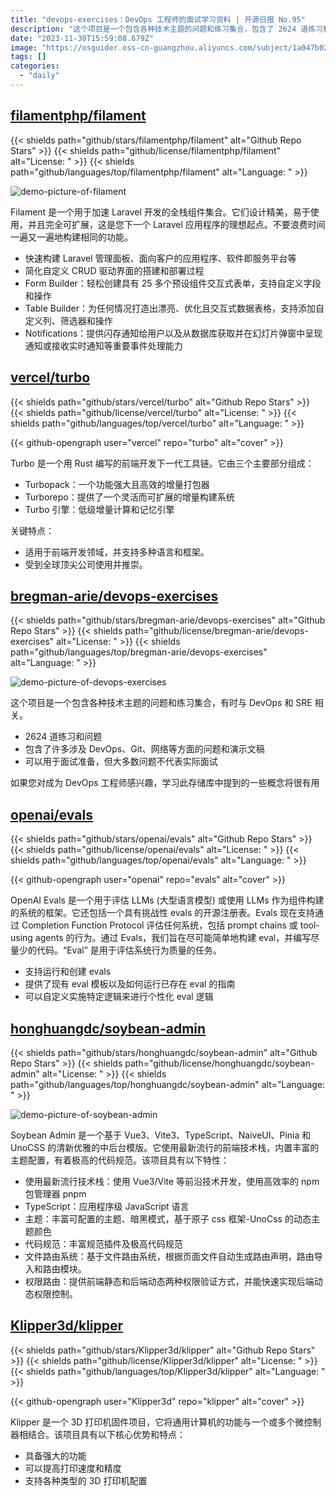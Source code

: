 ```yaml
---
title: "devops-exercises：DevOps 工程师的面试学习资料 | 开源日报 No.95"
description: "这个项目是一个包含各种技术主题的问题和练习集合，包含了 2624 道练习和问题，涉及了 DevOps、Git、网络等方面的问题和演示文稿。这个项目可以用于面试准备，但大多数问题不代表实际面试。如果您对成为 DevOps 工程师感兴趣，学习此存储库中提到的一些概念将很有用。"
date: "2023-11-30T15:59:08.679Z"
image: "https://osguider.oss-cn-guangzhou.aliyuncs.com/subject/1a047b020579ff5c59faf115ed8f17bc.png"
tags: []
categories:
  - "daily"
---
```


## [filamentphp/filament](https://github.com/filamentphp/filament)

{{< shields path="github/stars/filamentphp/filament" alt="Github Repo Stars" >}} {{< shields path="github/license/filamentphp/filament" alt="License: " >}} {{< shields path="github/languages/top/filamentphp/filament" alt="Language: " >}}

![demo-picture-of-filament](https://picgo-daily.oss-cn-guangzhou.aliyuncs.com/picgo-daily/2023/8d31293b7ed680daa0f29310f588ad6d.png)

Filament 是一个用于加速 Laravel 开发的全栈组件集合。它们设计精美，易于使用，并且完全可扩展，这是您下一个 Laravel 应用程序的理想起点。不要浪费时间一遍又一遍地构建相同的功能。

- 快速构建 Laravel 管理面板、面向客户的应用程序、软件即服务平台等
- 简化自定义 CRUD 驱动界面的搭建和部署过程
- Form Builder：轻松创建具有 25 多个预设组件交互式表单，支持自定义字段和操作
- Table Builder：为任何情况打造出漂亮、优化且交互式数据表格，支持添加自定义列、筛选器和操作
- Notifications：提供闪存通知给用户以及从数据库获取并在幻灯片弹窗中呈现通知或接收实时通知等重要事件处理能力
  
## [vercel/turbo](https://github.com/vercel/turbo)

{{< shields path="github/stars/vercel/turbo" alt="Github Repo Stars" >}} {{< shields path="github/license/vercel/turbo" alt="License: " >}} {{< shields path="github/languages/top/vercel/turbo" alt="Language: " >}}

{{< github-opengraph user="vercel" repo="turbo" alt="cover" >}}

Turbo 是一个用 Rust 编写的前端开发下一代工具链。它由三个主要部分组成：

- Turbopack：一个功能强大且高效的增量打包器
- Turborepo：提供了一个灵活而可扩展的增量构建系统
- Turbo 引擎：低级增量计算和记忆引擎
  
关键特点：

- 适用于前端开发领域，并支持多种语言和框架。
- 受到全球顶尖公司使用并推崇。
  
## [bregman-arie/devops-exercises](https://github.com/bregman-arie/devops-exercises)

{{< shields path="github/stars/bregman-arie/devops-exercises" alt="Github Repo Stars" >}} {{< shields path="github/license/bregman-arie/devops-exercises" alt="License: " >}} {{< shields path="github/languages/top/bregman-arie/devops-exercises" alt="Language: " >}}

![demo-picture-of-devops-exercises](https://picgo-daily.oss-cn-guangzhou.aliyuncs.com/picgo-daily/2023/8db031400be8cdbb849125961da04eba.png)

这个项目是一个包含各种技术主题的问题和练习集合，有时与 DevOps 和 SRE 相关。

- 2624 道练习和问题
- 包含了许多涉及 DevOps、Git、网络等方面的问题和演示文稿
- 可以用于面试准备，但大多数问题不代表实际面试

如果您对成为 DevOps 工程师感兴趣，学习此存储库中提到的一些概念将很有用
  
## [openai/evals](https://github.com/openai/evals)

{{< shields path="github/stars/openai/evals" alt="Github Repo Stars" >}} {{< shields path="github/license/openai/evals" alt="License: " >}} {{< shields path="github/languages/top/openai/evals" alt="Language: " >}}

{{< github-opengraph user="openai" repo="evals" alt="cover" >}}

OpenAI Evals 是一个用于评估 LLMs (大型语言模型) 或使用 LLMs 作为组件构建的系统的框架。它还包括一个具有挑战性 evals 的开源注册表。Evals 现在支持通过 Completion Function Protocol 评估任何系统，包括 prompt chains 或 tool-using agents 的行为。通过 Evals，我们旨在尽可能简单地构建 eval，并编写尽量少的代码。“Eval” 是用于评估系统行为质量的任务。

- 支持运行和创建 evals
- 提供了现有 eval 模板以及如何运行已存在 eval 的指南
- 可以自定义实施特定逻辑来进行个性化 eval 逻辑
  
## [honghuangdc/soybean-admin](https://github.com/honghuangdc/soybean-admin)

{{< shields path="github/stars/honghuangdc/soybean-admin" alt="Github Repo Stars" >}} {{< shields path="github/license/honghuangdc/soybean-admin" alt="License: " >}} {{< shields path="github/languages/top/honghuangdc/soybean-admin" alt="Language: " >}}

![demo-picture-of-soybean-admin](https://picgo-daily.oss-cn-guangzhou.aliyuncs.com/picgo-daily/2023/7a17ea92bb536fd45c9e6f804a9e450d.png)

Soybean Admin 是一个基于 Vue3、Vite3、TypeScript、NaiveUI、Pinia 和 UnoCSS 的清新优雅的中后台模版。它使用最新流行的前端技术栈，内置丰富的主题配置，有着极高的代码规范。该项目具有以下特性：

- 使用最新流行技术栈：使用 Vue3/Vite 等前沿技术开发，使用高效率的 npm 包管理器 pnpm
- TypeScript：应用程序级 JavaScript 语言
- 主题：丰富可配置的主题、暗黑模式，基于原子 css 框架-UnoCss 的动态主题颜色
- 代码规范：丰富规范插件及极高代码规范
- 文件路由系统：基于文件路由系统，根据页面文件自动生成路由声明，路由导入和路由模块。
- 权限路由：提供前端静态和后端动态两种权限验证方式，并能快速实现后端动态权限控制。
  
## [Klipper3d/klipper](https://github.com/Klipper3d/klipper)

{{< shields path="github/stars/Klipper3d/klipper" alt="Github Repo Stars" >}} {{< shields path="github/license/Klipper3d/klipper" alt="License: " >}} {{< shields path="github/languages/top/Klipper3d/klipper" alt="Language: " >}}

{{< github-opengraph user="Klipper3d" repo="klipper" alt="cover" >}}

Klipper 是一个 3D 打印机固件项目，它将通用计算机的功能与一个或多个微控制器相结合。该项目具有以下核心优势和特点：

- 具备强大的功能
- 可以提高打印速度和精度
- 支持各种类型的 3D 打印机配置
  
